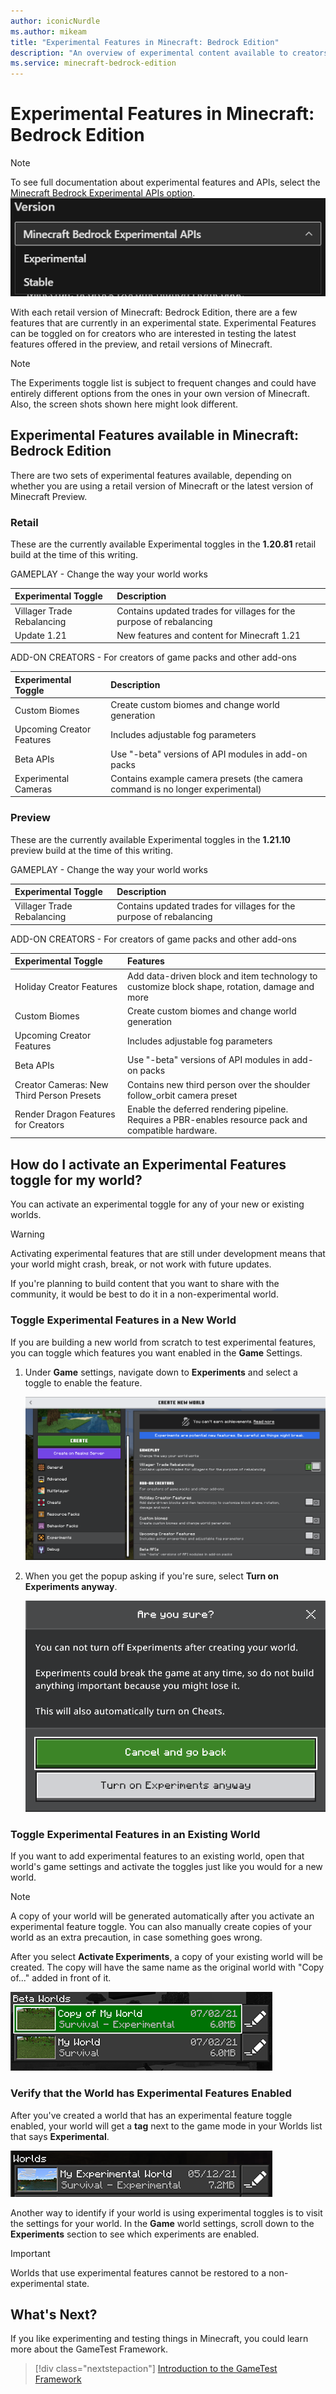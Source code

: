 ```yaml
---
author: iconicNurdle
ms.author: mikeam
title: "Experimental Features in Minecraft: Bedrock Edition"
description: "An overview of experimental content available to creators in Minecraft: Bedrock Edition"
ms.service: minecraft-bedrock-edition
---
```


# Experimental Features in Minecraft: Bedrock Edition

> [!NOTE]
> To see full documentation about experimental features and APIs, select the [Minecraft Bedrock Experimental APIs option](/minecraft/creator/documents/experimentalfeaturestoggle?view=minecraft-bedrock-experimental).
![image showing the Document Versions Dropdown.](Media/ExperimentalFeatures/ExperimentalApiDocs.png)

With each retail version of Minecraft: Bedrock Edition, there are a few features that are currently in an experimental state. Experimental Features can be toggled on for creators who are interested in testing the latest features offered in the preview, and retail versions of Minecraft.

> [!NOTE]
> The Experiments toggle list is subject to frequent changes and could have entirely different options from the ones in your own version of Minecraft. Also, the screen shots shown here might look different.

## Experimental Features available in Minecraft: Bedrock Edition

There are two sets of experimental features available, depending on whether you are using a retail version of Minecraft or the latest version of Minecraft Preview.

### Retail

These are the currently available Experimental toggles in the **1.20.81** retail build at the time of this writing.

GAMEPLAY - Change the way your world works

| Experimental Toggle | Description |
|:------|:------|
|Villager Trade Rebalancing |Contains updated trades for villages for the purpose of rebalancing|
|Update 1.21 | New features and content for Minecraft 1.21 |

ADD-ON CREATORS - For creators of game packs and other add-ons

| Experimental Toggle | Description |
|:------|:------|
|Custom Biomes| Create custom biomes and change world generation |
|Upcoming Creator Features | Includes adjustable fog parameters |
|Beta APIs| Use "-beta" versions of API modules in add-on packs |
|Experimental Cameras | Contains example camera presets (the camera command is no longer experimental) |

### Preview

These are the currently available Experimental toggles in the **1.21.10** preview build at the time of this writing.

GAMEPLAY - Change the way your world works

| Experimental Toggle | Description |
|:------|:------|
|Villager Trade Rebalancing |Contains updated trades for villages for the purpose of rebalancing|

ADD-ON CREATORS - For creators of game packs and other add-ons

| Experimental Toggle |Features |
|:------|:------|
|Holiday Creator Features | Add data-driven block and item technology to customize block shape, rotation, damage and more |
|Custom Biomes| Create custom biomes and change world generation |
|Upcoming Creator Features | Includes adjustable fog parameters |
|Beta APIs| Use "-beta" versions of API modules in add-on packs |
|Creator Cameras: New Third Person Presets | Contains new third person over the shoulder follow_orbit camera preset |
|Render Dragon Features for Creators | Enable the deferred rendering pipeline. Requires a PBR-enables resource pack and compatible hardware.|

## How do I activate an Experimental Features toggle for my world?

You can activate an experimental toggle for any of your new or existing worlds.

> [!WARNING]
> Activating experimental features that are still under development means that your world might crash, break, or not work with future updates.

If you're planning to build content that you want to share with the community, it would be best to do it in a non-experimental world.

### Toggle Experimental Features in a New World

If you are building a new world from scratch to test experimental features, you can toggle which features you want enabled in the **Game** Settings.

1. Under **Game** settings, navigate down to **Experiments** and select a toggle to enable the feature.

   ![Image showcasing 4 toggles for experimental features available in Minecraft](Media/ExperimentalFeatures/ExperimentalToggle_121.png)

2. When you get the popup asking if you're sure, select **Turn on Experiments anyway**.

   ![image showing a pop up to confirm if you want ot activate experimental features in Minecraft.](Media/ExperimentalFeatures/ActivateExperiments_121.png)

### Toggle Experimental Features in an Existing World

If you want to add experimental features to an existing world, open that world's game settings and activate the toggles just like you would for a new world.

> [!NOTE]
> A copy of your world will be generated automatically after you activate an experimental feature toggle. You can also manually create copies of your world as an extra precaution, in case something goes wrong.

After you select **Activate Experiments**, a copy of your existing world will be created. The copy will have the same name as the original world with "Copy of..." added in front of it.

![image showing a duplicated world](Media/ExperimentalFeatures/CopyOfWorld.png)

### Verify that the World has Experimental Features Enabled

After you've created a world that has an experimental feature toggle enabled, your world will get a **tag** next to the game mode in your Worlds list that says **Experimental**.

![image showcasing a survival world that has the Experimental tag applied](Media/ExperimentalFeatures/SurvivalExperimental.png)

Another way to identify if your world is using experimental toggles is to visit the settings for your world. In the **Game** world settings, scroll down to the **Experiments** section to see which experiments are enabled.

> [!IMPORTANT]
> Worlds that use experimental features cannot be restored to a non-experimental state.

## What's Next?

If you like experimenting and testing things in Minecraft, you could learn more about the GameTest Framework.

> [!div class="nextstepaction"]
> [Introduction to the GameTest Framework](GameTestGettingStarted.md)
